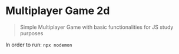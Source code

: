 # Multiplayer Game 2d
> Simple Multiplayer Game with basic functionalities for JS study purposes

In order to run:
`npx nodemon`
